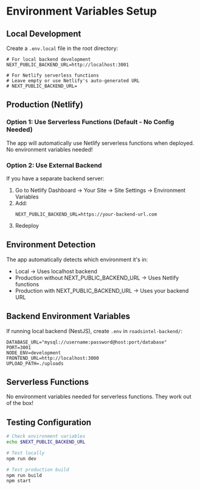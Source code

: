 # Environment Variables Setup

## Local Development

Create a `.env.local` file in the root directory:

```env
# For local backend development
NEXT_PUBLIC_BACKEND_URL=http://localhost:3001

# For Netlify serverless functions
# Leave empty or use Netlify's auto-generated URL
# NEXT_PUBLIC_BACKEND_URL=
```

## Production (Netlify)

### Option 1: Use Serverless Functions (Default - No Config Needed)

The app will automatically use Netlify serverless functions when deployed. No environment variables needed!

### Option 2: Use External Backend

If you have a separate backend server:

1. Go to Netlify Dashboard → Your Site → Site Settings → Environment Variables
2. Add:
   ```
   NEXT_PUBLIC_BACKEND_URL=https://your-backend-url.com
   ```
3. Redeploy

## Environment Detection

The app automatically detects which environment it's in:
- Local → Uses localhost backend
- Production without NEXT_PUBLIC_BACKEND_URL → Uses Netlify functions
- Production with NEXT_PUBLIC_BACKEND_URL → Uses your backend URL

## Backend Environment Variables

If running local backend (NestJS), create `.env` in `roadsintel-backend/`:

```env
DATABASE_URL="mysql://username:password@host:port/database"
PORT=3001
NODE_ENV=development
FRONTEND_URL=http://localhost:3000
UPLOAD_PATH=./uploads
```

## Serverless Functions

No environment variables needed for serverless functions. They work out of the box!

## Testing Configuration

```bash
# Check environment variables
echo $NEXT_PUBLIC_BACKEND_URL

# Test locally
npm run dev

# Test production build
npm run build
npm start
```
